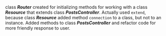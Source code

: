 class **_Router_** created for initializing methods for working
with a class **_Resource_** that extends class **_PostsController_**.
Actually used `extend`, because class **_Resource_** added method `connection`
to a class, but not to an instance.
Added methods to class **_PostsController_** and refactor code
for more friendly response to user.